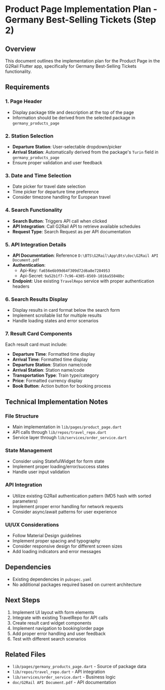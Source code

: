 # Product Page Implementation Plan - Germany Best-Selling Tickets (Step 2)

## Overview
This document outlines the implementation plan for the Product Page in the G2Rail Flutter app, specifically for Germany Best-Selling Tickets functionality.

## Requirements

### 1. Page Header
- Display package title and description at the top of the page
- Information should be derived from the selected package in `germany_products_page`

### 2. Station Selection
- **Departure Station**: User-selectable dropdown/picker
- **Arrival Station**: Automatically derived from the package's `Turin` field in `germany_products_page`
- Ensure proper validation and user feedback

### 3. Date and Time Selection
- Date picker for travel date selection
- Time picker for departure time preference
- Consider timezone handling for European travel

### 4. Search Functionality
- **Search Button**: Triggers API call when clicked
- **API Integration**: Call G2Rail API to retrieve available schedules
- **Request Type**: Search Request as per API documentation

### 5. API Integration Details
- **API Documentation**: Reference `D:\BTS\G2Rail\App\Bts\doc\G2Rail API Document.pdf`
- **Authentication**:
  - Api-Key: `fa656e6b99d64f309d72d6a8e7284953`
  - Api-Secret: `9a52b1f7-7c96-4305-8569-1016a55048bc`
- **Endpoint**: Use existing `TravelRepo` service with proper authentication headers

### 6. Search Results Display
- Display results in card format below the search form
- Implement scrollable list for multiple results
- Handle loading states and error scenarios

### 7. Result Card Components
Each result card must include:
- **Departure Time**: Formatted time display
- **Arrival Time**: Formatted time display
- **Departure Station**: Station name/code
- **Arrival Station**: Station name/code
- **Transportation Type**: Train type/category
- **Price**: Formatted currency display
- **Book Button**: Action button for booking process

## Technical Implementation Notes

### File Structure
- Main implementation in `lib/pages/product_page.dart`
- API calls through `lib/repos/travel_repo.dart`
- Service layer through `lib/services/order_service.dart`

### State Management
- Consider using StatefulWidget for form state
- Implement proper loading/error/success states
- Handle user input validation

### API Integration
- Utilize existing G2Rail authentication pattern (MD5 hash with sorted parameters)
- Implement proper error handling for network requests
- Consider async/await patterns for user experience

### UI/UX Considerations
- Follow Material Design guidelines
- Implement proper spacing and typography
- Consider responsive design for different screen sizes
- Add loading indicators and error messages

## Dependencies
- Existing dependencies in `pubspec.yaml`
- No additional packages required based on current architecture

## Next Steps
1. Implement UI layout with form elements
2. Integrate with existing TravelRepo for API calls
3. Create result card widget components
4. Implement navigation to booking/order page
5. Add proper error handling and user feedback
6. Test with different search scenarios

## Related Files
- `lib/pages/germany_products_page.dart` - Source of package data
- `lib/repos/travel_repo.dart` - API integration
- `lib/services/order_service.dart` - Business logic
- `doc/G2Rail API Document.pdf` - API documentation